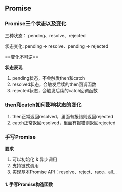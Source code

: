 ## Promise

### Promise三个状态以及变化

三种状态： pending、resolve、rejected

状态变化: pending -> resolve、pending -> rejected

==变化不可逆==

**状态表现**
1. pending状态，不会触发then和catch
2. resolved状态，会触发后续的then回调函数
3. rejected状态，会触发后续的catch回调函数

### then和catch如何影响状态的变化

1. then正常返回resolved，里面有报错则返回rejected
2. catch正常返回resolved，里面有报错则返回rejected

### 手写Promise

**要求**
1. 可以初始化 & 异步调用
2. 支持链式调用
3. 实现基本Promise API：resolve、reject、race、all...

#### 1. 手写Promise构造函数